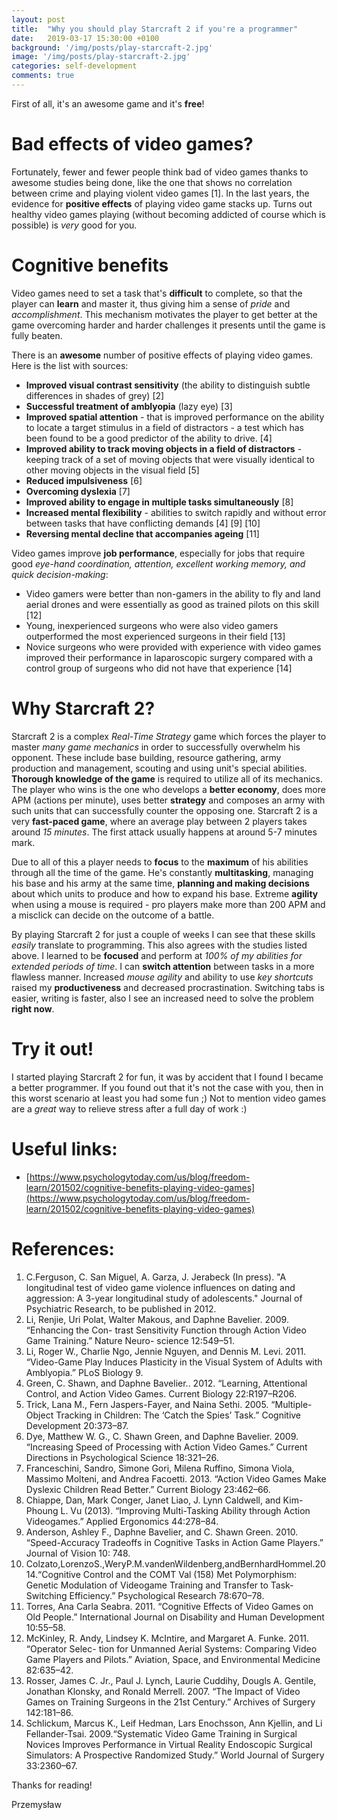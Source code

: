 ```yaml
---
layout: post
title:  "Why you should play Starcraft 2 if you're a programmer"
date:   2019-03-17 15:30:00 +0100
background: '/img/posts/play-starcraft-2.jpg'
image: '/img/posts/play-starcraft-2.jpg'
categories: self-development
comments: true
---
```


First of all, it's an awesome game and it's **free**!

# Bad effects of video games?

Fortunately, fewer and fewer people think bad of video games thanks to awesome studies being done, like the one that shows no correlation between
crime and playing violent video games [1]. In the last years, the evidence for **positive effects** of playing video game stacks up. Turns out healthy
video games playing (without becoming addicted of course which is possible) is *very* good for you.

# Cognitive benefits

Video games need to set a task that's **difficult** to complete, so that the player can **learn** and master it, thus giving him a sense of *pride*
and *accomplishment*. This mechanism motivates the player to get better at the game overcoming harder and harder challenges it presents until the game
is fully beaten.

There is an **awesome** number of positive effects of playing video games. Here is the list with sources:
* **Improved visual contrast sensitivity** (the ability to distinguish subtle differences in shades of grey) [2]
* **Successful treatment of amblyopia** (lazy eye) [3]
* **Improved spatial attention** - that is improved performance on the ability to locate a target stimulus in a field of distractors - a test which
  has been found to be a good predictor of the ability to drive. [4]
* **Improved ability to track moving objects in a field of distractors** - keeping track of a set of moving objects that were visually identical
  to other moving objects in the visual field [5]
* **Reduced impulsiveness** [6]
* **Overcoming dyslexia** [7]
* **Improved ability to engage in multiple tasks simultaneously** [8]
* **Increased mental flexibility** - abilities to switch rapidly and without error between tasks that have conflicting demands [4] [9] [10]
* **Reversing mental decline that accompanies ageing** [11]

Video games improve **job performance**, especially for jobs that require good *eye-hand coordination, attention, excellent working memory,
and quick decision-making*:
* Video gamers were better than non-gamers in the ability to fly and land aerial drones and were essentially as good as trained pilots on this skill [12]
* Young, inexperienced surgeons who were also video gamers outperformed the most experienced surgeons in their field [13]
* Novice surgeons who were provided with experience with video games improved their performance in laparoscopic surgery compared with a control
  group of surgeons who did not have that experience [14]


# Why Starcraft 2?

Starcraft 2 is a complex *Real-Time Strategy* game which forces the player to master *many game mechanics* in order to successfully overwhelm his opponent.
These include base building, resource gathering, army production and management, scouting and using unit's special abilities. **Thorough knowledge
of the game** is required to utilize all of its mechanics. The player who wins is the one who develops a **better economy**, does more APM (actions per
minute), uses better **strategy** and composes an army with such units that can successfully counter the opposing one. Starcraft 2 is a very
**fast-paced game**, where an average play between 2 players takes around *15 minutes*. The first attack usually happens at around 5-7 minutes mark.

Due to all of this a player needs to **focus** to the **maximum** of his abilities through all the time of the game. He's constantly **multitasking**,
managing his base and his army at the same time, **planning and making decisions** about which units to produce and how to expand his base.
Extreme **agility** when using a mouse is required - pro players make more than 200 APM and a misclick can decide on the outcome of a battle.

By playing Starcraft 2 for just a couple of weeks I can see that these skills *easily* translate to programming. This also agrees with the studies
listed above. I learned to be **focused** and perform at *100% of my abilities for extended periods of time*. I can **switch attention** between
tasks in a more flawless manner. Increased *mouse agility* and ability to use *key shortcuts* raised my **productiveness** and decreased
procrastination. Switching tabs is easier, writing is faster, also I see an increased need to solve the problem **right now**.

# Try it out!

I started playing Starcraft 2 for fun, it was by accident that I found I became a better programmer. If you found out that
it's not the case with you, then in this worst scenario at least you had some fun ;) Not to mention video games are a *great* way to
relieve stress after a full day of work :)

# Useful links:
* [https://www.psychologytoday.com/us/blog/freedom-learn/201502/cognitive-benefits-playing-video-games](https://www.psychologytoday.com/us/blog/freedom-learn/201502/cognitive-benefits-playing-video-games)

# References:
1. C.Ferguson, C. San Miguel, A. Garza, J. Jerabeck (In press). "A longitudinal test of video game violence influences on dating and aggression: A 3-year longitudinal study of adolescents." Journal of Psychiatric Research, to be published in 2012.
1. Li, Renjie, Uri Polat, Walter Makous, and Daphne Bavelier. 2009. “Enhancing the Con- trast Sensitivity Function through Action Video Game Training.” Nature Neuro- science 12:549–51.
1. Li, Roger W., Charlie Ngo, Jennie Nguyen, and Dennis M. Levi. 2011. “Video-Game Play Induces Plasticity in the Visual System of Adults with Amblyopia.” PLoS Biology 9.
1. Green, C. Shawn, and Daphne Bavelier.. 2012. “Learning, Attentional Control, and Action Video Games. Current Biology 22:R197–R206.
1. Trick, Lana M., Fern Jaspers-Fayer, and Naina Sethi. 2005. “Multiple-Object Tracking in Children: The ‘Catch the Spies’ Task.” Cognitive Development 20:373–87.
1. Dye, Matthew W. G., C. Shawn Green, and Daphne Bavelier. 2009. “Increasing Speed of Processing with Action Video Games.” Current Directions in Psychological Science 18:321–26.
1. Franceschini, Sandro, Simone Gori, Milena Ruffino, Simona Viola, Massimo Molteni, and Andrea Facoetti. 2013. “Action Video Games Make Dyslexic Children Read Better.” Current Biology 23:462–66.
1. Chiappe, Dan, Mark Conger, Janet Liao, J. Lynn Caldwell, and Kim-Phoung L. Vu (2013). “Improving Multi-Tasking Ability through Action Videogames.” Applied Ergonomics 44:278–84.
1. Anderson, Ashley F., Daphne Bavelier, and C. Shawn Green. 2010. “Speed-Accuracy Tradeoffs in Cognitive Tasks in Action Game Players.” Journal of Vision 10: 748.
1. Colzato,LorenzoS.,WeryP.M.vandenWildenberg,andBernhardHommel.2014.“Cognitive Control and the COMT Val (158) Met Polymorphism: Genetic Modulation of Videogame Training and Transfer to Task-Switching Efficiency.” Psychological Research 78:670–78.
1. Torres, Ana Carla Seabra. 2011. “Cognitive Effects of Video Games on Old People.” International Journal on Disability and Human Development 10:55–58.
1. McKinley, R. Andy, Lindsey K. McIntire, and Margaret A. Funke. 2011. “Operator Selec- tion for Unmanned Aerial Systems: Comparing Video Game Players and Pilots.” Aviation, Space, and Environmental Medicine 82:635–42.
1. Rosser, James C. Jr., Paul J. Lynch, Laurie Cuddihy, Dougls A. Gentile, Jonathan Klonsky, and Ronald Merrell. 2007. “The Impact of Video Games on Training Surgeons in the 21st Century.” Archives of Surgery 142:181–86.
1. Schlickum, Marcus K., Leif Hedman, Lars Enochsson, Ann Kjellin, and Li Fellander-Tsai. 2009.“Systematic Video Game Training in Surgical Novices Improves Performance in Virtual Reality Endoscopic Surgical Simulators: A Prospective Randomized Study.” World Journal of Surgery 33:2360–67.

Thanks for reading!

Przemysław

